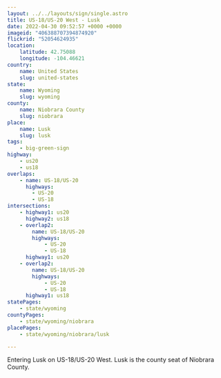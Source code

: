 ```yaml
---
layout: ../../layouts/sign/single.astro
title: US-18/US-20 West - Lusk
date: 2022-04-30 09:52:57 +0000 +0000
imageid: "406388707394874920"
flickrid: "52054624935"
location:
    latitude: 42.75088
    longitude: -104.46621
country:
    name: United States
    slug: united-states
state:
    name: Wyoming
    slug: wyoming
county:
    name: Niobrara County
    slug: niobrara
place:
    name: Lusk
    slug: lusk
tags:
    - big-green-sign
highway:
    - us20
    - us18
overlaps:
    - name: US-18/US-20
      highways:
        - US-20
        - US-18
intersections:
    - highway1: us20
      highway2: us18
    - overlap2:
        name: US-18/US-20
        highways:
            - US-20
            - US-18
      highway1: us20
    - overlap2:
        name: US-18/US-20
        highways:
            - US-20
            - US-18
      highway1: us18
statePages:
    - state/wyoming
countyPages:
    - state/wyoming/niobrara
placePages:
    - state/wyoming/niobrara/lusk

---
```

Entering Lusk on US-18/US-20 West.  Lusk is the county seat of Niobrara County.